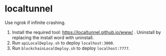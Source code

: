 # localtunnel

Use ngrok if infinite crashing.

1. Install the required tool: https://localtunnel.github.io/www/ . Uninstall by replacing the install word with uninstall.
1. Run `apiLocalDeploy.sh` to deploy `localhost:3000`.
1. Run `blockchainLocalDeploy.sh` to deploy `localhost:7777`.